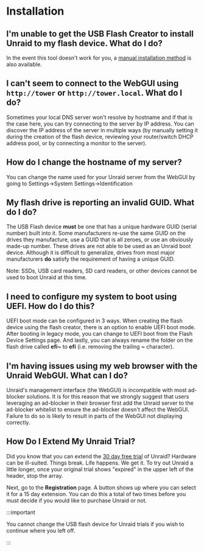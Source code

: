 # Installation

## I'm unable to get the USB Flash Creator to install Unraid to my flash device. What do I do?

In the event this tool doesn't work for you, a [manual installation method](/unraid-os/getting-started/manual-install-method.md) is also available.

## I can't seem to connect to the WebGUI using `http://tower` or `http://tower.local`. What do I do?

Sometimes your local DNS server won't resolve by hostname and if that is the case here, you can try connecting to the server by IP address. You can discover the IP address of the server in multiple ways (by manually setting it during the creation of the flash device, reviewing your router/switch DHCP address pool, or by connecting a monitor to the server).

## How do I change the hostname of my server?

You can change the name used for your Unraid server from the WebGUI by going to Settings-\>System Settings-\>Identification

## My flash drive is reporting an invalid GUID. What do I do?

The USB Flash device **must** be one that has a unique hardware GUID (serial number) built into it. Some manufacturers re-use the same GUID on the drives they manufacture, use a GUID that is all zeroes, or use an obviously made-up number. These drives are not able to be used as an Unraid boot device. Although it is difficult to generalize, drives from most major manufacturers **do** satisfy the requirement of having a unique GUID.

Note: SSDs, USB card readers, SD card readers, or other devices cannot be used to boot Unraid at this time.

## I need to configure my system to boot using UEFI. How do I do this?

UEFI boot mode can be configured in 3 ways. When creating the flash device using the flash creator, there is an option to enable UEFI boot mode. After booting in legacy mode, you can change to UEFI boot from the Flash Device Settings page. And lastly, you can always rename the folder on the flash drive called **efi~** to **efi** (i.e. removing the trailing **~** character).

## I'm having issues using my web browser with the Unraid WebGUI. What can I do?

Unraid's management interface (the WebGUI) is incompatible with most ad-blocker solutions. It is for this reason that we strongly suggest that users leveraging an ad-blocker in their browser first add the Unraid server to the ad-blocker whitelist to ensure the ad-blocker doesn't affect the WebGUI. Failure to do so is likely to result in parts of the WebGUI not displaying correctly.

## How Do I Extend My Unraid Trial?

Did you know that you can extend the [30 day free trial](https://unraid.net/download) of Unraid? Hardware can be ill-suited. Things break. Life happens. We get it. To try out Unraid a little longer, once your original trial shows "expired" in the upper left of the header, stop the array.

Next, go to the **Registration** page. A button shows up where you can select it for a 15 day extension. You can do this a total of two times before you must decide if you would like to purchase Unraid or not.

:::important

You cannot change the USB flash device for Unraid trials if you wish to continue where you left off.

:::

